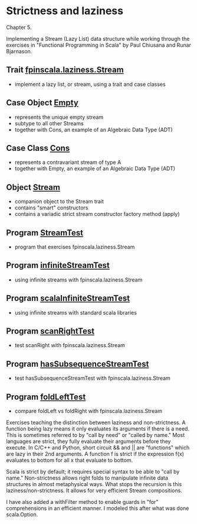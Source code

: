 # Strictness and laziness

Chapter 5.

Implementing a Stream (Lazy List) data structure while working
through the exercises in  "Functional Programming in Scala"
by Paul Chiusana and Runar Bjarnason.

## Trait [fpinscala.laziness.Stream](Stream.scala#L3-L307)

* implement a lazy list, or stream, using a trait and case classes

## Case Object [Empty](Stream.scala#L308)

* represents the unique empty stream
* subtype to all other Streams
* together with Cons, an example of an Algebraic Data Type (ADT)

## Case Class [Cons](Stream.scala#L309)

* represents a contravariant stream of type A
* together with Empty, an example of an Algebraic Data Type (ADT)

## Object [Stream](Stream.scala#L311-L415)

* companion object to the Stream trait
* contains "smart" constructors
* contains a variadic strict stream constructor factory method (apply)

## Program [StreamTest](exerciseCode/StreamTest.scala)

* program that exercises fpinscala.laziness.Stream

## Program [infiniteStreamTest](exerciseCode/infiniteStreamTest.scala)

* using infinite streams with fpinscala.laziness.Stream

## Program [scalaInfiniteStreamTest](exerciseCode/scalaInfiniteStreamTest.scala)

* using infinite streams with standard scala libraries

## Program [scanRightTest](exerciseCode/scanRightTest.scala)

* test scanRight with fpinscala.laziness.Stream

## Program [hasSubsequenceStreamTest](exerciseCode/hasSubsequenceStreamTest.scala)

* test hasSubsequenceStreamTest with fpinscala.laziness.Stream

## Program [foldLeftTest](exerciseCode/foldLeftTest.scala)

* compare foldLeft vs foldRight with fpinscala.laziness.Stream

Exercises teaching the distinction between laziness and
non-strictness.  A function being lazy means it only evaluates
its arguments if there is a need.  This is sometimes referred to
by "call by need" or "called by name."  Most languages are strict,
they fully evaluate their arguments before they execute.  In C/C++
and Python, short circuit && and || are "functions" which are lazy
in their 2nd arguments.  A function f is strict if the expression
f(x) evaluates to bottom for all x that evaluate to bottom.

Scala is strict by default; it requires special syntax to be able
to "call by name."  Non-strictness allows right folds to manipulate
infinite data structures in almost metaphysical ways.  What stops
the recursion is this laziness/non-strictness.  It allows for very
efficient Stream compositions.

I have also added a withFilter method to enable guards in "for"
comprehensions in an efficient manner.  I modeled this after what
was done scala.Option.
